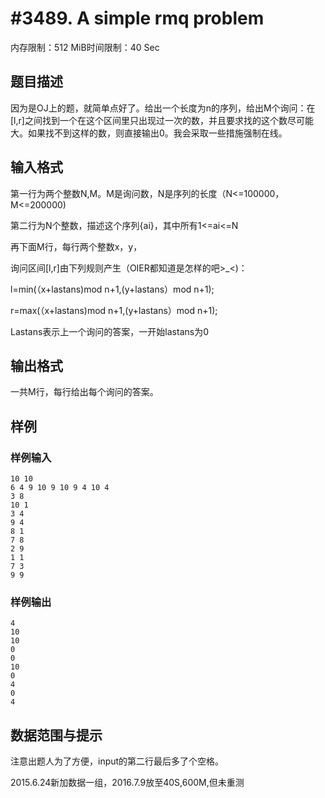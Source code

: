 # #3489.  A simple rmq problem

内存限制：512 MiB时间限制：40 Sec

## 题目描述

因为是OJ上的题，就简单点好了。给出一个长度为n的序列，给出M个询问：在[l,r]之间找到一个在这个区间里只出现过一次的数，并且要求找的这个数尽可能大。如果找不到这样的数，则直接输出0。我会采取一些措施强制在线。

 

## 输入格式

第一行为两个整数N,M。M是询问数，N是序列的长度（N<=100000，M<=200000)

第二行为N个整数，描述这个序列{ai}，其中所有1<=ai<=N

再下面M行，每行两个整数x，y，

询问区间[l,r]由下列规则产生（OIER都知道是怎样的吧>_<)：

l=min(（x+lastans)mod n+1,(y+lastans）mod n+1);

r=max(（x+lastans)mod n+1,(y+lastans）mod n+1);

Lastans表示上一个询问的答案，一开始lastans为0

## 输出格式

一共M行，每行给出每个询问的答案。

## 样例

### 样例输入

    
    10 10
    6 4 9 10 9 10 9 4 10 4 
    3 8
    10 1
    3 4
    9 4
    8 1
    7 8
    2 9
    1 1
    7 3
    9 9
    
    
    

### 样例输出

    
    4
    10
    10
    0
    0
    10
    0
    4
    0
    4
    
    

## 数据范围与提示


注意出题人为了方便，input的第二行最后多了个空格。

2015.6.24新加数据一组，2016.7.9放至40S,600M,但未重测

 
